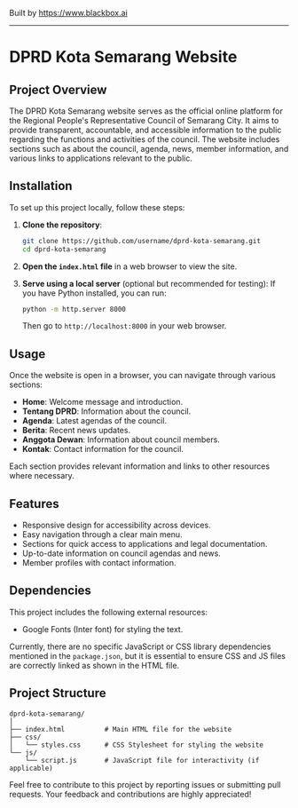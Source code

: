 
Built by https://www.blackbox.ai

---

# DPRD Kota Semarang Website

## Project Overview
The DPRD Kota Semarang website serves as the official online platform for the Regional People's Representative Council of Semarang City. It aims to provide transparent, accountable, and accessible information to the public regarding the functions and activities of the council. The website includes sections such as about the council, agenda, news, member information, and various links to applications relevant to the public.

## Installation
To set up this project locally, follow these steps:

1. **Clone the repository**:
   ```bash
   git clone https://github.com/username/dprd-kota-semarang.git
   cd dprd-kota-semarang
   ```

2. **Open the `index.html` file** in a web browser to view the site.

3. **Serve using a local server** (optional but recommended for testing):
   If you have Python installed, you can run:
   ```bash
   python -m http.server 8000
   ```
   Then go to `http://localhost:8000` in your web browser.

## Usage
Once the website is open in a browser, you can navigate through various sections:
- **Home**: Welcome message and introduction.
- **Tentang DPRD**: Information about the council.
- **Agenda**: Latest agendas of the council.
- **Berita**: Recent news updates.
- **Anggota Dewan**: Information about council members.
- **Kontak**: Contact information for the council.

Each section provides relevant information and links to other resources where necessary.

## Features
- Responsive design for accessibility across devices.
- Easy navigation through a clear main menu.
- Sections for quick access to applications and legal documentation.
- Up-to-date information on council agendas and news.
- Member profiles with contact information.

## Dependencies
This project includes the following external resources:
- Google Fonts (Inter font) for styling the text.

Currently, there are no specific JavaScript or CSS library dependencies mentioned in the `package.json`, but it is essential to ensure CSS and JS files are correctly linked as shown in the HTML file.

## Project Structure
```
dprd-kota-semarang/
│
├── index.html          # Main HTML file for the website
├── css/
│   └── styles.css      # CSS Stylesheet for styling the website
└── js/
    └── script.js       # JavaScript file for interactivity (if applicable)
```

Feel free to contribute to this project by reporting issues or submitting pull requests. Your feedback and contributions are highly appreciated!